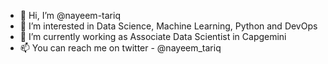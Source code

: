 - 👋 Hi, I’m @nayeem-tariq
- 👀 I’m interested in Data Science, Machine Learning, Python and DevOps
- 🌱 I’m currently working as Associate Data Scientist in Capgemini
- 📫 You can reach me on twitter - @nayeem_tariq

<!---
nayeem-tariq/nayeem-tariq is a ✨ special ✨ repository because its `README.md` (this file) appears on your GitHub profile.
You can click the Preview link to take a look at your changes.
--->
